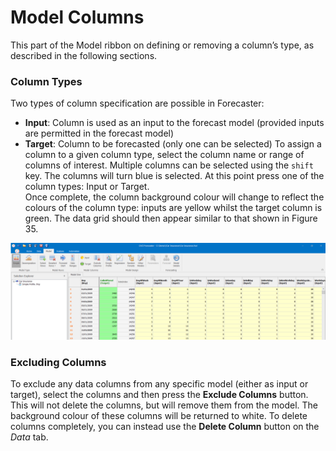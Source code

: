 # Model Columns
This part of the Model ribbon  on defining or removing a column’s type, as described in the following sections.


### Column Types
Two types of column specification are possible in Forecaster: 
-	**Input**:  Column is used as an input to the forecast model (provided inputs are permitted in the forecast model)
-	**Target**:  Column to be forecasted (only one can be selected)
To assign a column to a given column type, select the column name or range of columns of interest.  Multiple columns can be selected using the `shift` key. The columns will turn blue is selected.  At this point press one of the column types: Input or Target.  
Once complete, the column background colour will change to reflect the colours of the column type: inputs are yellow whilst the target column is green.  The data grid should then appear similar to that shown in Figure 35.
 

![Target and Inputs in the Data Grid](imgs/ModelColumns_TargetInput.png)


### Excluding Columns
To exclude any data columns from any specific model (either as input or target), select the columns and then press the **Exclude Columns** button. This will not delete the columns, but will remove them from the model. The background colour of these columns will be returned to white.
To delete columns completely, you can instead use the **Delete Column** button on the *Data* tab.
